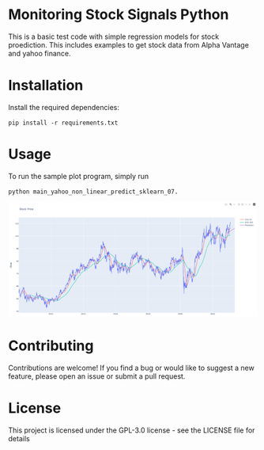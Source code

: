 # Monitoring Stock Signals Python

This is a basic test code with simple regression models for stock proediction.
This includes examples to get stock data from Alpha Vantage and yahoo finance.

# Installation
Install the required dependencies:
```
pip install -r requirements.txt
```
# Usage
To run the sample plot program, simply run
```
python main_yahoo_non_linear_predict_sklearn_07.
```
![APP Screenshot](Screenshots/plotly_UI.png)



# Contributing
Contributions are welcome! If you find a bug or would like to suggest a new feature, please open an issue or submit a pull request.

# License
This project is licensed under the GPL-3.0 license - see the LICENSE file for details


